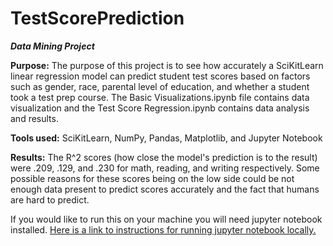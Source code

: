 # TestScorePrediction

***Data Mining Project***

**Purpose:** The purpose of this project is to see how accurately a SciKitLearn linear regression model can predict student test scores based on factors such as gender, race, parental level of education, and whether a student took a test prep course. The Basic Visualizations.ipynb file contains data visualization and the Test Score Regression.ipynb contains data analysis and results.

**Tools used:** SciKitLearn, NumPy, Pandas, Matplotlib, and Jupyter Notebook

**Results:** The R^2 scores (how close the model's prediction is to the result) were .209, .129, and .230 for math, reading, and writing respectively. Some possible reasons for these scores being on the low side could be not enough data present to predict scores accurately and the fact that humans are hard to predict.

If you would like to run this on your machine you will need jupyter notebook installed. [Here is a link to instructions for running jupyter notebook locally.](https://jupyter-notebook-beginner-guide.readthedocs.io/en/latest/execute.html)

